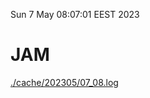 Sun  7 May 08:07:01 EEST 2023
# JAM
<a href='./cache/202305/07_08.log'>./cache/202305/07_08.log</a>
